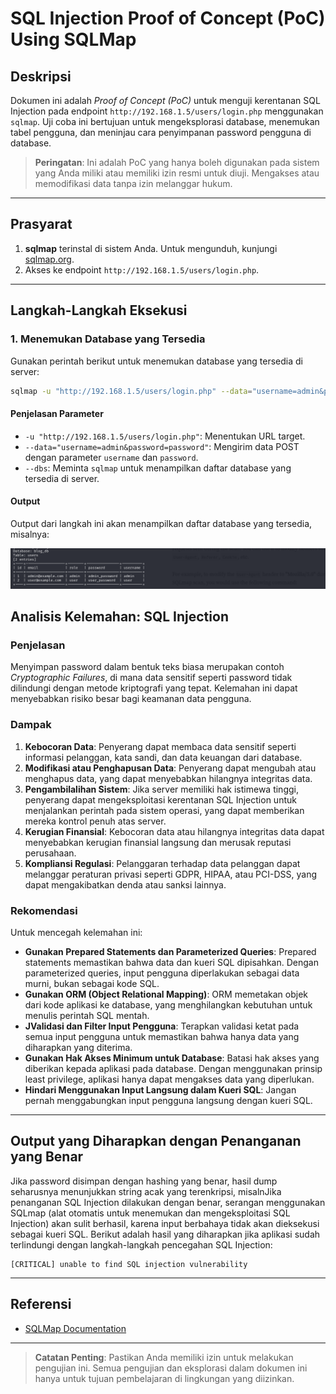 # SQL Injection Proof of Concept (PoC) Using SQLMap

## Deskripsi
Dokumen ini adalah *Proof of Concept (PoC)* untuk menguji kerentanan SQL Injection pada endpoint `http://192.168.1.5/users/login.php` menggunakan `sqlmap`. Uji coba ini bertujuan untuk mengeksplorasi database, menemukan tabel pengguna, dan meninjau cara penyimpanan password pengguna di database.

> **Peringatan**: Ini adalah PoC yang hanya boleh digunakan pada sistem yang Anda miliki atau memiliki izin resmi untuk diuji. Mengakses atau memodifikasi data tanpa izin melanggar hukum.

---

## Prasyarat
1. **sqlmap** terinstal di sistem Anda. Untuk mengunduh, kunjungi [sqlmap.org](https://sqlmap.org/).
2. Akses ke endpoint `http://192.168.1.5/users/login.php`.

---

## Langkah-Langkah Eksekusi

### 1. Menemukan Database yang Tersedia
Gunakan perintah berikut untuk menemukan database yang tersedia di server:

```bash
sqlmap -u "http://192.168.1.5/users/login.php" --data="username=admin&password=password" --dbs
```

#### Penjelasan Parameter
- `-u "http://192.168.1.5/users/login.php"`: Menentukan URL target.
- `--data="username=admin&password=password"`: Mengirim data POST dengan parameter `username` dan `password`.
- `--dbs`: Meminta `sqlmap` untuk menampilkan daftar database yang tersedia di server.

#### Output
Output dari langkah ini akan menampilkan daftar database yang tersedia, misalnya:

![alt text](https://github.com/RafiNashirudin/OWASP-TOP-10/blob/main/A02%3A2021-Cryptographic%20Failures/Image/cryptographi.png?raw=true)


## Analisis Kelemahan: SQL Injection
### Penjelasan
Menyimpan password dalam bentuk teks biasa merupakan contoh *Cryptographic Failures*, di mana data sensitif seperti password tidak dilindungi dengan metode kriptografi yang tepat. Kelemahan ini dapat menyebabkan risiko besar bagi keamanan data pengguna.

### Dampak
1. **Kebocoran Data**: Penyerang dapat membaca data sensitif seperti informasi pelanggan, kata sandi, dan data keuangan dari database.
2. **Modifikasi atau Penghapusan Data**: Penyerang dapat mengubah atau menghapus data, yang dapat menyebabkan hilangnya integritas data.
3. **Pengambilalihan Sistem**: Jika server memiliki hak istimewa tinggi, penyerang dapat mengeksploitasi kerentanan SQL Injection untuk menjalankan perintah pada sistem operasi, yang dapat memberikan mereka kontrol penuh atas server.
4. **Kerugian Finansial**: Kebocoran data atau hilangnya integritas data dapat menyebabkan kerugian finansial langsung dan merusak reputasi perusahaan.
5. **Kompliansi Regulasi**: Pelanggaran terhadap data pelanggan dapat melanggar peraturan privasi seperti GDPR, HIPAA, atau PCI-DSS, yang dapat mengakibatkan denda atau sanksi lainnya.

### Rekomendasi
Untuk mencegah kelemahan ini:
- **Gunakan Prepared Statements dan Parameterized Queries**: Prepared statements memastikan bahwa data dan kueri SQL dipisahkan. Dengan parameterized queries, input pengguna diperlakukan sebagai data murni, bukan sebagai kode SQL.
- **Gunakan ORM (Object Relational Mapping)**: ORM memetakan objek dari kode aplikasi ke database, yang menghilangkan kebutuhan untuk menulis perintah SQL mentah.
- **JValidasi dan Filter Input Pengguna**: Terapkan validasi ketat pada semua input pengguna untuk memastikan bahwa hanya data yang diharapkan yang diterima.
- **Gunakan Hak Akses Minimum untuk Database**: Batasi hak akses yang diberikan kepada aplikasi pada database. Dengan menggunakan prinsip least privilege, aplikasi hanya dapat mengakses data yang diperlukan.
- **Hindari Menggunakan Input Langsung dalam Kueri SQL**: Jangan pernah menggabungkan input pengguna langsung dengan kueri SQL.

---

## Output yang Diharapkan dengan Penanganan yang Benar
Jika password disimpan dengan hashing yang benar, hasil dump seharusnya menunjukkan string acak yang terenkripsi, misalnJika penanganan SQL Injection dilakukan dengan benar, serangan menggunakan SQLmap (alat otomatis untuk menemukan dan mengeksploitasi SQL Injection) akan sulit berhasil, karena input berbahaya tidak akan dieksekusi sebagai kueri SQL. Berikut adalah hasil yang diharapkan jika aplikasi sudah terlindungi dengan langkah-langkah pencegahan SQL Injection:

```plaintext
[CRITICAL] unable to find SQL injection vulnerability
```

---

## Referensi
- [SQLMap Documentation](https://sqlmap.org/)

---

> **Catatan Penting**: Pastikan Anda memiliki izin untuk melakukan pengujian ini. Semua pengujian dan eksplorasi dalam dokumen ini hanya untuk tujuan pembelajaran di lingkungan yang diizinkan.
```

